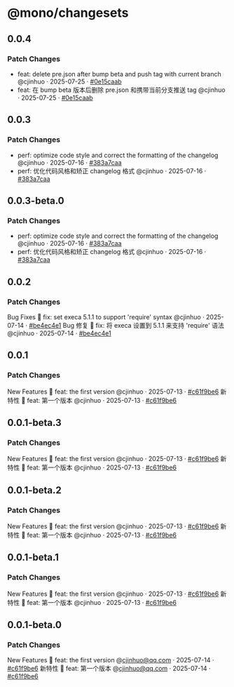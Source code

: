 # @mono/changesets

## 0.0.4

### Patch Changes

- feat: delete pre.json after bump beta and push tag with current branch @cjinhuo · 2025-07-25 · [#0e15caab](https://github.com/cjinhuo/mono-sdk-boilerplate/commit/0e15caab1366cdf5df392c47ae6ee6804702352b)
- feat: 在 bump beta 版本后删除 pre.json 和携带当前分支推送 tag @cjinhuo · 2025-07-25 · [#0e15caab](https://github.com/cjinhuo/mono-sdk-boilerplate/commit/0e15caab1366cdf5df392c47ae6ee6804702352b)

## 0.0.3

### Patch Changes

- perf: optimize code style and correct the formatting of the changelog @cjinhuo · 2025-07-16 · [#383a7caa](https://github.com/cjinhuo/mono-sdk-boilerplate/commit/383a7caa4400f9e1c1803cf83fc5ff2fc01319ff)
- perf: 优化代码风格和矫正 changelog 格式 @cjinhuo · 2025-07-16 · [#383a7caa](https://github.com/cjinhuo/mono-sdk-boilerplate/commit/383a7caa4400f9e1c1803cf83fc5ff2fc01319ff)

## 0.0.3-beta.0

### Patch Changes

- perf: optimize code style and correct the formatting of the changelog @cjinhuo · 2025-07-16 · [#383a7caa](https://github.com/cjinhuo/mono-sdk-boilerplate/commit/383a7caa4400f9e1c1803cf83fc5ff2fc01319ff)
- perf: 优化代码风格和矫正 changelog 格式 @cjinhuo · 2025-07-16 · [#383a7caa](https://github.com/cjinhuo/mono-sdk-boilerplate/commit/383a7caa4400f9e1c1803cf83fc5ff2fc01319ff)

## 0.0.2

### Patch Changes

Bug Fixes 🐞
fix: set execa 5.1.1 to support 'require' syntax @cjinhuo · 2025-07-14 · [#be4ec4e1](https://github.com/cjinhuo/mono-sdk-boilerplate/commit/be4ec4e16ea897e1034e7449a4617fe475262551)
Bug 修复 🐞
fix: 将 execa 设置到 5.1.1 来支持 'require' 语法 @cjinhuo · 2025-07-14 · [#be4ec4e1](https://github.com/cjinhuo/mono-sdk-boilerplate/commit/be4ec4e16ea897e1034e7449a4617fe475262551)

## 0.0.1

### Patch Changes

New Features 🎉
feat: the first version @cjinhuo · 2025-07-13 · [#c61f9be6](https://github.com/cjinhuo/mono-sdk-boilerplate/commit/c61f9be666dff4f5cf7f5403aa6cdd606aa8ac8a)
新特性 🎉
feat: 第一个版本 @cjinhuo · 2025-07-13 · [#c61f9be6](https://github.com/cjinhuo/mono-sdk-boilerplate/commit/c61f9be666dff4f5cf7f5403aa6cdd606aa8ac8a)

## 0.0.1-beta.3

### Patch Changes

New Features 🎉
feat: the first version @cjinhuo · 2025-07-13 · [#c61f9be6](https://github.com/cjinhuo/mono-sdk-boilerplate/commit/c61f9be666dff4f5cf7f5403aa6cdd606aa8ac8a)
新特性 🎉
feat: 第一个版本 @cjinhuo · 2025-07-13 · [#c61f9be6](https://github.com/cjinhuo/mono-sdk-boilerplate/commit/c61f9be666dff4f5cf7f5403aa6cdd606aa8ac8a)

## 0.0.1-beta.2

### Patch Changes

New Features 🎉
feat: the first version @cjinhuo · 2025-07-13 · [#c61f9be6](https://github.com/cjinhuo/mono-sdk-boilerplate/commit/c61f9be666dff4f5cf7f5403aa6cdd606aa8ac8a)
新特性 🎉
feat: 第一个版本 @cjinhuo · 2025-07-13 · [#c61f9be6](https://github.com/cjinhuo/mono-sdk-boilerplate/commit/c61f9be666dff4f5cf7f5403aa6cdd606aa8ac8a)

## 0.0.1-beta.1

### Patch Changes

New Features 🎉
feat: the first version @cjinhuo · 2025-07-13 · [#c61f9be6](https://github.com/cjinhuo/mono-sdk-boilerplate/commit/c61f9be666dff4f5cf7f5403aa6cdd606aa8ac8a)
新特性 🎉
feat: 第一个版本 @cjinhuo · 2025-07-13 · [#c61f9be6](https://github.com/cjinhuo/mono-sdk-boilerplate/commit/c61f9be666dff4f5cf7f5403aa6cdd606aa8ac8a)

## 0.0.1-beta.0

### Patch Changes

New Features 🎉
feat: the first version @cjinhuo@qq.com · 2025-07-14 · [#c61f9be6](https://github.com/cjinhuo/mono-sdk-boilerplate/commit/c61f9be666dff4f5cf7f5403aa6cdd606aa8ac8a)
新特性 🎉
feat: 第一个版本 @cjinhuo@qq.com · 2025-07-14 · [#c61f9be6](https://github.com/cjinhuo/mono-sdk-boilerplate/commit/c61f9be666dff4f5cf7f5403aa6cdd606aa8ac8a)

